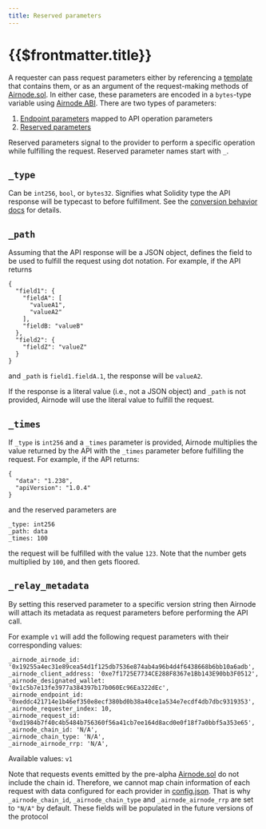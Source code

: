 ```yaml
---
title: Reserved parameters
---
```


# {{$frontmatter.title}}
<VersionWarning/>
<TocHeader /> <TOC class="table-of-contents" :include-level="[2,3]" />

A requester can pass request parameters either by referencing a [template](../../protocols/request-response/template.md) that contains them, or as an argument of the request-making methods of [Airnode.sol](../../protocols/request-response/general-structure.md#airnode-sol). In either case, these parameters are encoded in a `bytes`-type variable using [Airnode ABI](airnode-abi-specifications.md). There are two types of parameters:

1. [Endpoint parameters](ois.md#_5-5-parameters) mapped to API operation parameters
2. [Reserved parameters](ois.md#_5-4-reservedparameters)

Reserved parameters signal to the provider to perform a specific operation while fulfilling the request. Reserved parameter names start with `_`.

## `_type`

Can be `int256`, `bool`, or `bytes32`. Signifies what Solidity type the API response will be typecast to before fulfillment. See the [conversion behavior docs](https://github.com/api3dao/airnode/tree/pre-alpha/packages/adapter#conversion-behaviour) for details.

## `_path`

Assuming that the API response will be a JSON object, defines the field to be used to fulfill the request using dot notation. For example, if the API returns
```
{
  "field1": {
    "fieldA": [
      "valueA1",
      "valueA2"
    ],
    "fieldB: "valueB"
  },
  "field2": {
    "fieldZ": "valueZ"
  }
}
```
and `_path` is `field1.fieldA.1`, the response will be `valueA2`.

If the response is a literal value (i.e., not a JSON object) and `_path` is not provided, Airnode will use the literal value to fulfill the request.

## `_times`

If `_type` is `int256` and a `_times` parameter is provided, Airnode multiplies the value returned by the API with the `_times` parameter before fulfilling the request. For example, if the API returns:
```
{
  "data": "1.238",
  "apiVersion": "1.0.4"
}
```
and the reserved parameters are
```
_type: int256
_path: data
_times: 100
```
the request will be fulfilled with the value `123`. Note that the number gets multiplied by `100`, and then gets floored.

## `_relay_metadata`

By setting this reserved parameter to a specific version string then Airnode will attach its metadata as request parameters before performing the API call.

For example `v1` will add the following request parameters with their corresponding values:
```
_airnode_airnode_id: '0x19255a4ec31e89cea54d1f125db7536e874ab4a96b4d4f6438668b6bb10a6adb',
_airnode_client_address: '0xe7f1725E7734CE288F8367e1Bb143E90bb3F0512',
_airnode_designated_wallet: '0x1c5b7e13fe3977a384397b17b060Ec96Ea322dEc',
_airnode_endpoint_id: '0xeddc421714e1b46ef350e8ecf380bd0b38a40ce1a534e7ecdf4db7dbc9319353',
_airnode_requester_index: 10,
_airnode_request_id: '0xd1984b7f40c4b5484b756360f56a41cb7ee164d8acd0e0f18f7a0bbf5a353e65',
_airnode_chain_id: 'N/A',
_airnode_chain_type: 'N/A',
_airnode_airnode_rrp: 'N/A',
```
Available values: `v1`

Note that requests events emitted by the pre-alpha [Airnode.sol](../../protocols/request-response/general-structure.md#airnode-sol) do not include the chain id. Therefore, we cannot map chain information of each request with data configured for each provider in [config.json](../../airnode/specifications/config-json.md#nodesettingschains). That is why `_airnode_chain_id`, `_airnode_chain_type` and `_airnode_airnode_rrp` are set to `"N/A"` by default. These fields will be populated in the future versions of the protocol
